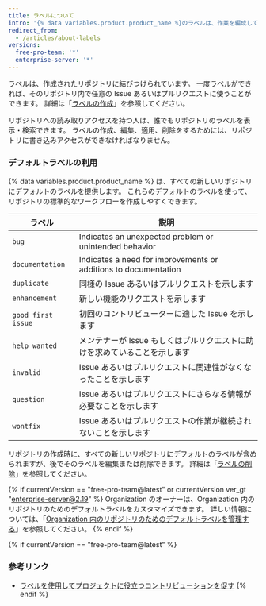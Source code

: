 ```yaml
---
title: ラベルについて
intro: '{% data variables.product.product_name %}のラベルは、作業を編成して優先順位付けするための役に立ちます。 ラベルは、Issueやプルリクエストに適用して、優先度、分類、あるいはその他の有益な情報を示すことができます。'
redirect_from:
  - /articles/about-labels
versions:
  free-pro-team: '*'
  enterprise-server: '*'
---
```


ラベルは、作成されたリポジトリに結びつけられています。 一度ラベルができれば、そのリポジトリ内で任意の Issue あるいはプルリクエストに使うことができます。 詳細は「[ラベルの作成](/articles/creating-a-label/)」を参照してください。

リポジトリへの読み取りアクセスを持つ人は、誰でもリポジトリのラベルを表示・検索できます。 ラベルの作成、編集、適用、削除をするためには、リポジトリに書き込みアクセスができなければなりません。

### デフォルトラベルの利用

{% data variables.product.product_name %} は、すべての新しいリポジトリにデフォルトのラベルを提供します。 これらのデフォルトのラベルを使って、リポジトリの標準的なワークフローを作成しやすくできます。

| ラベル                | 説明                                                              |
| ------------------ | --------------------------------------------------------------- |
| `bug`              | Indicates an unexpected problem or unintended behavior          |
| `documentation`    | Indicates a need for improvements or additions to documentation |
| `duplicate`        | 同様の Issue あるいはプルリクエストを示します                                      |
| `enhancement`      | 新しい機能のリクエストを示します                                                |
| `good first issue` | 初回のコントリビューターに適した Issue を示します                                    |
| `help wanted`      | メンテナーが Issue もしくはプルリクエストに助けを求めていることを示します                        |
| `invalid`          | Issue あるいはプルリクエストに関連性がなくなったことを示します                              |
| `question`         | Issue あるいはプルリクエストにさらなる情報が必要なことを示します                             |
| `wontfix`          | Issue あるいはプルリクエストの作業が継続されないことを示します                              |

リポジトリの作成時に、すべての新しいリポジトリにデフォルトのラベルが含められますが、後でそのラベルを編集または削除できます。 詳細は「[ラベルの削除](/articles/deleting-a-label/)」を参照してください。

{% if currentVersion == "free-pro-team@latest" or currentVersion ver_gt "enterprise-server@2.19" %}
Organization のオーナーは、Organization 内のリポジトリのためのデフォルトラベルをカスタマイズできます。 詳しい情報については、「[Organization 内のリポジトリのためのデフォルトラベルを管理する](/articles/managing-default-labels-for-repositories-in-your-organization)」を参照してください。
{% endif %}

{% if currentVersion == "free-pro-team@latest" %}
### 参考リンク

- [ラベルを使用してプロジェクトに役立つコントリビューションを促す](/github/building-a-strong-community/encouraging-helpful-contributions-to-your-project-with-labels)
{% endif %}
